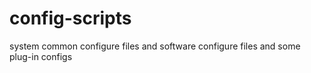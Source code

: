 config-scripts
==============

system common configure files and software configure files and some plug-in configs
